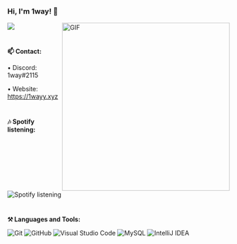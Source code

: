 ### Hi, I'm 1way! 👋
![](https://komarev.com/ghpvc/?username=1wayyy&label=PROFILE+VIEWS)
<img align="right" alt="GIF" width="380px" src="https://cdn.1wayy.xyz/images/%25pn-22-11-y2xUAa.png" />
#
**📫 Contact:**

• Discord: 1way#2115

• Website: https://1wayy.xyz

#
**🎶 Spotify listening:**

![Spotify listening](https://spotify-recently-played-readme.vercel.app/api?user=21jobjpyuc7plxozej2l6ooti)

#
**⚒ Languages and Tools:**

![Git](https://img.shields.io/badge/-Git-black?style=flat&logo=git)
![GitHub](https://img.shields.io/badge/-Github-black?style=flat&logo=github)
![Visual Studio Code](https://img.shields.io/badge/-Visual%20Studio%20Code-black?style=flat&logo=visual-studio-code)
![MySQL](https://img.shields.io/badge/-sql-black?style=flat&logo=mysql)
![IntelliJ IDEA](https://camo.githubusercontent.com/466e545cea90538a0693b364560d65ef778b2ada198be7d2bc700f0bd069b13c/68747470733a2f2f696d672e736869656c64732e696f2f62616467652f496e74656c694a253230696465612d626c61636b3f7374796c653d666c6174266c6f676f3d696e74656c6c696a2d69646561)

